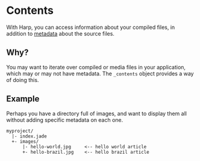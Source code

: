 # Contents

With Harp, you can access information about your compiled files, in addition to [metadata](/docs/development/metadata) about the source files.

## Why?

You may want to iterate over compiled or media files in your application, which may or may not have metadata. The `_contents` object provides a way of doing this.

## Example

Perhaps you have a directory full of images, and want to display them all without adding specific metadata on each one.

```
myproject/
  |- index.jade
  +- images/
      |- hello-world.jpg     <-- hello world article
      +- hello-brazil.jpg    <-- hello brazil article
```
